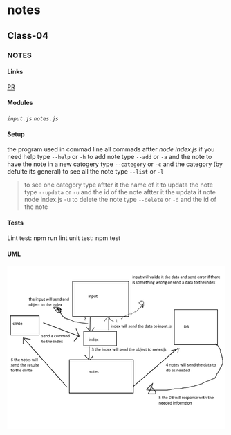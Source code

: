 # notes

## Class-04

### NOTES

#### Links 

[PR](https://github.com/YazanAlaiwah-401-advanced-javascript/notes/pull/5)
#### Modules
*`input.js`*
*`notes.js`*

#### Setup

the program used in commad line all commads aftter *node index.js*
if you need help type `--help` or `-h`
to add note type `--add` or `-a` and the note 
to have the note in a new catogery type `--category` or `-c` and the category (by defulte its general)
to see all the note type `--list` or `-l` 
> to see one category type aftter it the name of it
to updata the note type `--updata` or `-u` and the id of the note aftter it the updata it note
> node index.js -u <id> <new note>
to delete the note type `--delete` or `-d` and the id of the note
#### Tests

Lint test: npm run lint
unit test: npm test

#### UML

![class02](./assets/class03.png)
